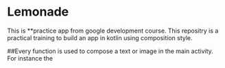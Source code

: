 # Lemonade
This is **practice app from google development course.
This repositry is a practical training to build an app in kotlin using composition style.

##Every function is used to compose a text or image in the main activity. 
For instance the 
